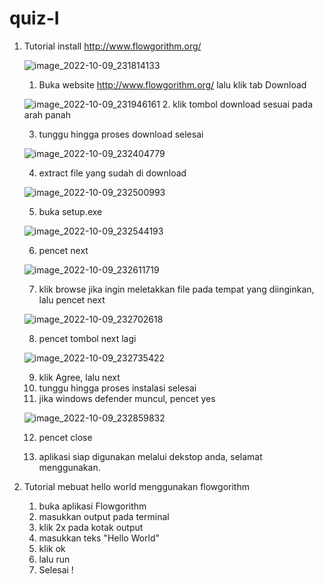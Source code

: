 # quiz-I
1.  Tutorial install http://www.flowgorithm.org/

    ![image_2022-10-09_231814133](https://user-images.githubusercontent.com/67681885/194764863-1f4353f3-a337-4d85-888e-addff978e821.png)
    1. Buka website http://www.flowgorithm.org/ lalu klik tab Download

    ![image_2022-10-09_231946161](https://user-images.githubusercontent.com/67681885/194764941-74daed1e-d66d-4b6c-b21e-713b946af40a.png)
    2. klik tombol download sesuai pada arah panah

    
    3. tunggu hingga proses download selesai


    ![image_2022-10-09_232404779](https://user-images.githubusercontent.com/67681885/194765146-0b87050f-9445-4bac-9e3c-34f4c79b734c.png)
    
    
    4. extract file yang sudah di download


    ![image_2022-10-09_232500993](https://user-images.githubusercontent.com/67681885/194765195-3f4ed930-ac18-42f5-8e55-ad180af0f6b7.png)

    5. buka setup.exe

    ![image_2022-10-09_232544193](https://user-images.githubusercontent.com/67681885/194765231-8e22f2f7-5956-4aa7-b2a7-48b24f92e865.png)
    
    6. pencet next

    ![image_2022-10-09_232611719](https://user-images.githubusercontent.com/67681885/194765249-12fc849b-7a9b-422e-9720-52e376980688.png)
    
    7. klik browse jika ingin meletakkan file pada tempat yang diinginkan, lalu pencet next


    ![image_2022-10-09_232702618](https://user-images.githubusercontent.com/67681885/194765281-5806035a-015a-4d5f-b504-32053de47192.png)
    
    8. pencet tombol next lagi

    ![image_2022-10-09_232735422](https://user-images.githubusercontent.com/67681885/194765309-c55a313f-92d8-4614-bbb6-058f27db8941.png)
    
    9. klik Agree, lalu next
    10. tunggu hingga proses instalasi selesai
    11. jika windows defender muncul, pencet yes

    ![image_2022-10-09_232859832](https://user-images.githubusercontent.com/67681885/194765379-f377dec2-3185-4cb6-bc54-88196a2c1a17.png)
    
    12. pencet close

    13. aplikasi siap digunakan melalui dekstop anda, selamat menggunakan.


2.  Tutorial mebuat hello world menggunakan flowgorithm

    1. buka aplikasi Flowgorithm
    2. masukkan output pada terminal
    3. klik 2x pada kotak output
    4. masukkan teks "Hello World"
    5. klik ok
    6. lalu run
    7. Selesai !
